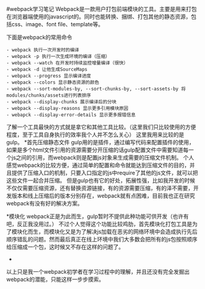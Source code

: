 #webpack学习笔记
Webpack是一款用户打包前端模块的工具。主要是用来打包在浏览器端使用的javascript的。同时也能转换、捆绑、打包其他的静态资源，包括css、image、font file、template等。

下面是webpack的常用命令
```
- webpack 执行一次开发时的编译
- webpack -p 执行一次生成环境的编译（压缩）
- webpack --watch 在开发时持续监控增量编译（很快）
- webpack -d 让他生成SourceMaps
- webpack --progress 显示编译进度
- webpack --colors 显示静态资源的颜色
- webpack --sort-modules-by, --sort-chunks-by, --sort-assets-by 将modules/chunks/assets进行列表排序
- webpack --display-chunks 展示编译后的分块
- webpack --display-reasons 显示更多引用模块原因
- webapck --display-error-details 显示更多报错信息
```

了解一个工具最快的方式就是拿它和其他工具比较。（这里我们只比较使用的方便程度，至于工具自身执行的效率我个人并不怎么关心）
这里我用来比较的是gulp。
*首先压缩静态文件
gulp用的是插件，通过编写代码来配置插件的使用，如果是多个html文件引用的资源需要分开压缩的话gulp配置文件中需要知道每一个js之间的引用，而webpack则是配置js对象来生成需要的压缩文件机制。
个人感觉webpack的比较方便，通过简单的配置和命令就能达到压缩文件的目的，并且提供了压缩入口的机制，只要入口指定的js中require了其他的js文件，就可以把这些文件一起合并压缩。
但是gulp也有它的好处，拓展性强，比如我开发的时候不仅仅需要压缩资源，还有替换资源链接，有的资源需要压缩，有的泽不需要，开发版本和线上压缩后的版本分别存在，webpack就有点困难，目前我也正在研究webpack有没有好的解决方案。

*模块化
webpack正是为此而生，gulp暂时不提供此种功能可供开发（也许有吧，反正我没用过。）
不过个人觉得这个功能比较鸡肋，首先模块化打包工具是为了模块化而生，而模块化又是为了解决js加载在恶劣的网络环境中会造成执行先后顺序错乱的问题。然而最后真正在线上环境中我们大多数会把所有的js包按照顺序给压缩成一个包，这时候又不存在这样的问题了。

*

以上只是我一个webpack初学者在学习过程中的理解，并且还没有完全发掘出webpack的潜能，只能这样一步步摸索。


